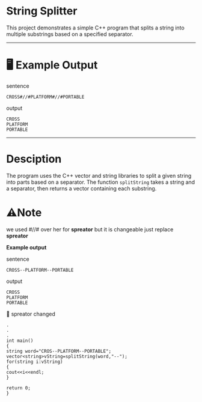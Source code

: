#                              String Splitter

This project demonstrates a simple C++ program that splits a string into multiple substrings based on a specified separator.

---

#  🖥️ Example Output

sentence

```
CROSS#//#PLATFORM#//#PORTABLE
```

output 

```
CROSS
PLATFORM
PORTABLE
```

---

# Desciption 

The program uses the C++ vector and string libraries to split a given string into parts based on a separator. The function `splitString` takes a string and a separator, then returns a vector containing each substring.

# ⚠️Note 

 we used   \#//# over her for **spreator**   but   it is  changeable just replace **spreator**  



**Example output**

sentence

```
CROSS--PLATFORM--PORTABLE
```

output 

```
CROSS
PLATFORM
PORTABLE
```



🔁 spreator changed 

```
.
.
.
int main()
{
string word="CROS--PLATFORM--PORTABLE";
vector<string>vString=splitString(word,"--");
for(string i:vString)
{
cout<<i<<endl;
}

return 0;
}
```